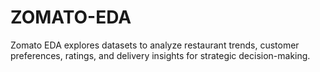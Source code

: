 # ZOMATO-EDA
Zomato EDA explores datasets to analyze restaurant trends, customer preferences, ratings, and delivery insights for strategic decision-making.

